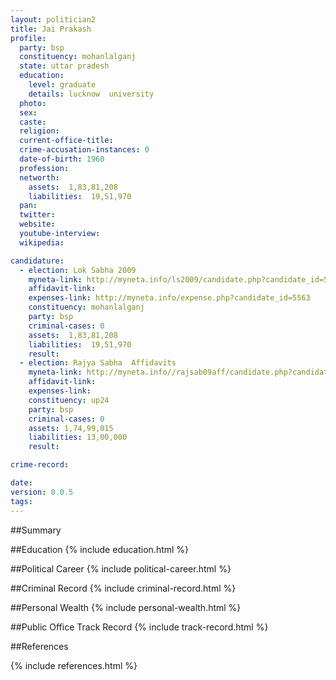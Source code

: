 ```yaml
---
layout: politician2
title: Jai Prakash
profile: 
  party: bsp
  constituency: mohanlalganj
  state: uttar pradesh
  education: 
    level: graduate
    details: lucknow  university
  photo: 
  sex: 
  caste: 
  religion: 
  current-office-title: 
  crime-accusation-instances: 0
  date-of-birth: 1960
  profession: 
  networth: 
    assets:  1,83,81,208
    liabilities:  19,51,970
  pan: 
  twitter: 
  website: 
  youtube-interview: 
  wikipedia: 

candidature: 
  - election: Lok Sabha 2009
    myneta-link: http://myneta.info/ls2009/candidate.php?candidate_id=5563
    affidavit-link: 
    expenses-link: http://myneta.info/expense.php?candidate_id=5563
    constituency: mohanlalganj 
    party: bsp
    criminal-cases: 0
    assets:  1,83,81,208
    liabilities:  19,51,970
    result:  
  - election: Rajya Sabha  Affidavits
    myneta-link: http://myneta.info//rajsab09aff/candidate.php?candidate_id=210
    affidavit-link: 
    expenses-link: 
    constituency: up24 
    party: bsp
    criminal-cases: 0
    assets: 1,74,99,015
    liabilities: 13,00,000
    result:  

crime-record: 

date: 
version: 0.0.5
tags: 
---
```

##Summary


##Education
{% include education.html %}


##Political Career
{% include political-career.html %}


##Criminal Record
{% include criminal-record.html %}


##Personal Wealth
{% include personal-wealth.html %}


##Public Office Track Record
{% include track-record.html %}


##References


{% include references.html %}